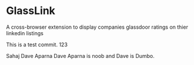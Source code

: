 # GlassLink

A cross-browser extension to display companies glassdoor ratings on thier linkedin listings

This is a test commit.
123

Sahaj Dave
Aparna Dave
Aparna is noob and Dave is Dumbo.